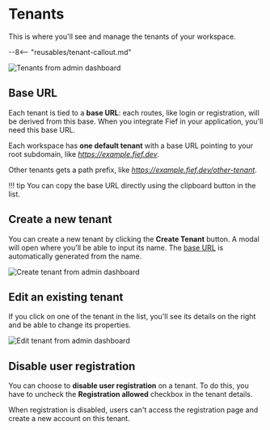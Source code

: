 # Tenants

This is where you'll see and manage the tenants of your workspace.

--8<-- "reusables/tenant-callout.md"

![Tenants from admin dashboard](/assets/images/admin-tenants.png)

## Base URL

Each tenant is tied to a **base URL**: each routes, like login or registration, will be derived from this base. When you integrate Fief in your application, you'll need this base URL.

Each workspace has **one default tenant** with a base URL pointing to your root subdomain, like *https://example.fief.dev*.

Other tenants gets a path prefix, like *https://example.fief.dev/other-tenant*.

!!! tip
    You can copy the base URL directly using the clipboard button in the list.


## Create a new tenant

You can create a new tenant by clicking the **Create Tenant** button. A modal will open where you'll be able to input its name. The [base URL](#base-url) is automatically generated from the name.

![Create tenant from admin dashboard](/assets/images/admin-tenants-create.png)

## Edit an existing tenant

If you click on one of the tenant in the list, you'll see its details on the right and be able to change its properties.

![Edit tenant from admin dashboard](/assets/images/admin-tenants-edit.png)

## Disable user registration

You can choose to **disable user registration** on a tenant. To do this, you have to uncheck the **Registration allowed** checkbox in the tenant details.

When registration is disabled, users can't access the registration page and create a new account on this tenant.
